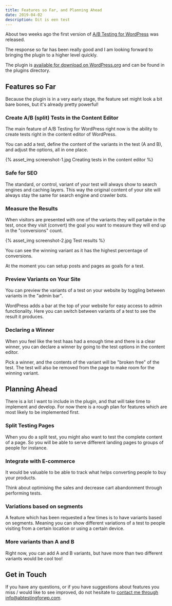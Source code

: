 ```yaml
---
title: Features so Far, and Planning Ahead
date: 2019-04-02
description: Dit is een test
---
```


About two weeks ago the first version of [A/B Testing for WordPress](/) was released.

The response so far has been really good and I am looking forward to bringing the plugin to a higher level quickly.

The plugin is [available for download on WordPress.org](https://wordpress.org/plugins/ab-testing-for-wp/) and can be found in the plugins directory.

## Features so Far

Because the plugin is in a very early stage, the feature set might look a bit bare bones, but it's already pretty powerful!

### Create A/B (split) Tests in the Content Editor

The main feature of A/B Testing for WordPress right now is the ability to create tests right in the
content editor of WordPress.

You can add a test, define the content of the variants in the test (A and B), and adjust the options, all in one place.

{% asset_img screenshot-1.jpg Creating tests in the content editor %}

### Safe for SEO

The standard, or control, variant of your test will always show to search engines and caching layers. This way the original content of your site will always stay the same for search engine and crawler bots.

### Measure the Results

When visitors are presented with one of the variants they will partake in the test, once they visit (convert) the goal you want to measure they will end up in the "conversions" count. 

{% asset_img screenshot-2.jpg Test results %}

You can see the winning variant as it has the highest percentage of conversions.

At the moment you can setup posts and pages as goals for a test.

### Preview Variants on Your Site

You can preview the variants of a test on your website by toggling between variants in the "admin bar".

WordPress adds a bar at the top of your website for easy access to admin functionality. Here you can switch between variants of a test to see the result it produces.

###  Declaring a Winner

When you feel like the test haas had a enough time and there is a clear winner, you can declare a winner by going to the test options in the content editor.

Pick a winner, and the contents of the variant will be "broken free" of the test. The test will also be removed from the page to make room for the winning variant.

## Planning Ahead

There is a lot I want to include in the plugin, and that will take time to implement and develop. For now there is a rough plan for features which are most likely to be implemented first.

### Split Testing Pages

When you do a split test, you might also want to test the complete content of a page. So you will be able to serve different landing pages to groups of people for instance.

### Integrate with E-commerce

It would be valuable to be able to track what helps converting people to buy your products.

Think about optimising the sales and decrease cart abandonment through performing tests.

### Variations based on segments

A feature which has been requested a few times is to have variants based on segments. Meaning you can show different variations of a test to people visiting from a certain location or using a certain device.

### More variants than A and B

Right now, you can add A and B variants, but have more than two different variants would be cool too!

## Get in Touch

If you have any questions, or if you have suggestions about features you miss / would like to see improved, do not hesitate to [contact me through info@abtestingforwp.com](mailto:info@abtestingforwp.com).
